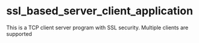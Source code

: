# ssl_based_server_client_application
This is a TCP client server program with SSL security. Multiple clients are supported<br>
